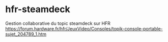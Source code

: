 # hfr-steamdeck
Gestion collaborative du topic steamdeck sur HFR
https://forum.hardware.fr/hfr/JeuxVideo/Consoles/topik-console-portable-sujet_204789_1.htm
